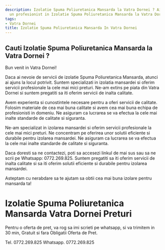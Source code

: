 ```yaml
---
description: Izolatie Spuma Poliuretanica Mansarda la Vatra Dornei ? Ai nevoie de
  un profesionist in Izolatie Spuma Poliuretanica Mansarda la Vatra Dornei. tel. 0772.269.825
tags:
- Vatra Dornei
title: Izolatie Spuma Poliuretanica Mansarda In Vatra Dornei
---
```



## Cauti Izolatie Spuma Poliuretanica Mansarda la Vatra Dornei ?

Bun venit in Vatra Dornei!

Daca ai nevoie de servicii de izolatie Spuma Poliuretanica Mansarda, atunci ai ajuns la locul potrivit. Suntem specializati in izolatia mansardei si oferim servicii profesionale la cele mai mici preturi. Ne-am extins pe piata din Vatra Dornei si suntem pregatiti sa iti oferim servicii de inalta calitate.

Avem experienta si cunostintele necesare pentru a oferi servicii de calitate. Folosim materiale de cea mai buna calitate si avem cea mai buna echipa de profesionisti in domeniu. Ne asiguram ca lucrarea se va efectua la cele mai inalte standarde de calitate si siguranta.

Ne-am specializat in izolarea mansardei si oferim servicii profesionale la cele mai mici preturi. Ne concentram pe oferirea unor solutii eficiente si durabile pentru izolarea mansardei. Ne asiguram ca lucrarea se va efectua la cele mai inalte standarde de calitate si siguranta.

Daca doresti sa ne contactezi, poti sa accesezi linkul de mai sus sau sa ne scrii pe Whatsapp: 0772.269.825. Suntem pregatiti sa iti oferim servicii de inalta calitate si sa iti oferim solutii eficiente si durabile pentru izolarea mansardei. 

Asteptam cu nerabdare sa te ajutam sa obtii cea mai buna izolare pentru mansarda ta!

# Izolatie Spuma Poliuretanica Mansarda Vatra Dornei Preturi
Pentru o oferta de pret, va rog sa imi scrieti pe whatsapp, si va trimitem in 30 min, Gratuit si fara Obligatii Oferta de Pret.

Tel. 0772.269.825
Whatsapp. 0772.269.825